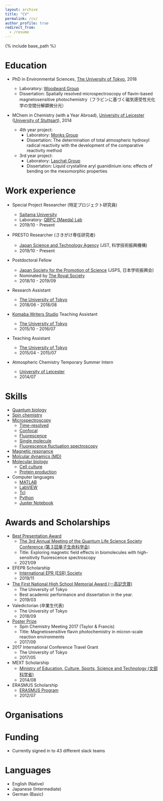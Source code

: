 ```yaml
---
layout: archive
title: "CV"
permalink: /cv/
author_profile: true
redirect_from:
  - /resume
---
```


{% include base_path %}

Education
======
* PhD in Environmental Sciences, [The University of Tokyo](https://www.u-tokyo.ac.jp/en/), 2018
  * Laboratory: [Woodward Group](http://opes.c.u-tokyo.ac.jp/spinchem/)
  * Dissertation: Spatially resolved microspectroscopy of flavin-based magnetosensitive photochemistry（フラビンに基づく磁気感受性光化学の空間分解顕微分光）
  
* MChem in Chemistry (with a Year Abroad), [University of Leicester](https://le.ac.uk/) ([University of Stuttgart](https://www.uni-stuttgart.de/en/)), 2014
  * 4th year project:
	* Laboratory: [Monks Group](https://www2.le.ac.uk/departments/chemistry/people/academic-staff/paul_s_monks)
	* Dissertation: The determination of total atmospheric hydroxyl radical reactivity with the development of the comparative reactivity method  
  * 3rd year project:
	* Laboratory: [Laschat Group](https://www.ioc.uni-stuttgart.de/en/research/ak-laschat/)
	* Dissertation: Liquid crystalline aryl guanidinium ions: effects of bending on the mesomorphic properties

Work experience
======
* Special Project Researcher (特定プロジェクト研究員)
  * [Saitama University](http://en.saitama-u.ac.jp/)
  * Laboratory: [QBPC (Maeda) Lab](http://park.saitama-u.ac.jp/~maedalab/homeEng.html)
  * 2019/10 - Present

* PRESTO Researcher (さきがけ専任研究者)
  * [Japan Science and Technology Agency](https://www.jst.go.jp/EN/) (JST, 科学技術振興機構)
  * 2019/10 - Present
  
* Postdoctoral Fellow
  * [Japan Society for the Promotion of Science](https://www.jsps.go.jp/english/) (JSPS, 日本学術振興会)
  * Nominated by [The Royal Society](https://royalsociety.org/)
  * 2018/10 - 2019/09
  
* Research Assistant
  * [The University of Tokyo](https://www.u-tokyo.ac.jp/en/)
  * 2018/06 - 2018/08
  
* [Komaba Writers Studio](https://ale2.c.u-tokyo.ac.jp/ale_web/) Teaching Assistant
  * [The University of Tokyo](https://www.u-tokyo.ac.jp/en/)
  * 2015/10 - 2016/07

* Teaching Assistant
  * [The University of Tokyo](https://www.u-tokyo.ac.jp/en/)
  * 2015/04 - 2015/07
  
* Atmospheric Chemistry Temporary Summer Intern
  * [University of Leicester](https://le.ac.uk/)
  * 2014/07
  
Skills
======
* [Quantum biology](https://en.wikipedia.org/wiki/Quantum_biology)
* [Spin chemistry](http://spinportal.chem.ox.ac.uk/home.aspx)
* [Microspectroscopy](https://en.wikipedia.org/wiki/Micro-spectrophotometry)
  * [Time-resolved](https://en.wikipedia.org/wiki/Time-resolved_spectroscopy)
  * [Confocal](https://en.wikipedia.org/wiki/Confocal_microscopy)
  * [Fluorescence](https://en.wikipedia.org/wiki/Fluorescence_microscope)
  * [Single molecule](https://en.wikipedia.org/wiki/Single-molecule_experiment)
  * [Fluorescence fluctuation spectroscopy](https://en.wikipedia.org/wiki/Fluorescence_correlation_spectroscopy)
* [Magnetic resonance](https://en.wikipedia.org/wiki/Electron_paramagnetic_resonance)
* [Molcular dynamics (MD)](https://en.wikipedia.org/wiki/Molecular_dynamics)
* [Molecular biology](https://en.wikipedia.org/wiki/Molecular_biology)
  * [Cell culture](https://en.wikipedia.org/wiki/Cell_culture)
  * [Protein production](https://en.wikipedia.org/wiki/Protein_production)
* Computer languages
  * [MATLAB](http://www.mathworks.com)
  * [LabVIEW](https://www.ni.com/en-us/shop/labview.html)
  * [Tcl](https://www.tcl.tk/)
  * [Python](https://www.python.org/)
  * [Jupter Notebook](https://jupyter.org/)
  
Awards and Scholarships
======
* [Best Presentation Award](http://www.saitama-u.ac.jp/news_archives/2021-1026-1029-9.html)
  * [The 3rd Annual Meeting of the Quantum Life Science Society Conference (第３回量子生命科学会)](http://jsqls.kenkyuukai.jp/special/?id=25164)
  * Title: Exploring magnetic field effects in biomolecules with high-sensitivity fluorescence spectroscopy
  * 2021/09
* EFEPR Scholarship
  * [International EPR (ESR) Society](https://ieprs.org/)
  * 2019/11
* [The First National High School Memorial Award (一高記念賞)](https://ja.wikipedia.org/wiki/%E4%B8%80%E9%AB%98%E8%A8%98%E5%BF%B5%E8%B3%9E)
  * The University of Tokyo
  * Best academic performance and dissertation in the year.
  * 2019/03
* Valedictorian (卒業生代表)
  * The University of Tokyo
  * 2018/09
* [Poster Prize](http://gpes.c.u-tokyo.ac.jp/student-life/Antill%20Lewis%20SCM2017%20report.pdf)
  * Spin Chemistry Meeting 2017 (Taylor & Francis)
  * Title: Magnetosensitive flavin photochemistry in micron-scale reaction environments
  * 2017/09
* 2017 International Conference Travel Grant
  * The University of Tokyo
  * 2017/05
* MEXT Scholarship 
  * [Ministry of Education, Culture, Sports, Science and Technology (文部科学省)](https://www.mext.go.jp/en/)
  * 2014/08
* ERASMUS Scholarship
  * [ERASMUS Program](https://www.erasmusprogramme.com/post/scholarships)
  * 2012/07

Organisations
======


Funding
======
* Currently signed in to 43 different slack teams

Languages
======
* English (Native)
* Japanese (Intermediate)
* German (Basic)
